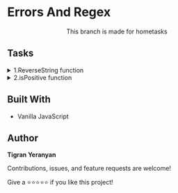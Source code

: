 # Errors And Regex

<p align="center">This branch is made for hometasks</p>

## Tasks

<details>
    <summary> 1.ReverseString function</summary>
    <br>

➡️ Task: Complete the reverseString function, it has one parameter s. You must perform the following actions:
- Try to reverse string s using the split, reverse, and join methods.
- If an exception is thrown, catch it and print the contents of the exception's message on a new line.
- Print s on new line. If no exception was thrown, then this should be the reversed string, if an
  exception was thrown, this should be the original string.

➡️ [Solution](./reverseString.js)

</details>

<details>
    <summary> 2.isPositive function</summary>
    <br>

➡️ Complete the isPositive function below. It has one integer parameter a . If the value of a is positive, it must
return the string YES. Otherwise, it must throw an Error according to the following rules:
- If a is 0, throw an Error with message = Zero Error.
- If a is negative, throw an Error with message = Negative Error.

➡️ [Solution](./isPositive.js)

</details>

## Built With

- Vanilla JavaScript

## Author

**Tigran Yeranyan**

Contributions, issues, and feature requests are welcome!

Give a ⭐️⭐️⭐️⭐️⭐️ if you like this project!
